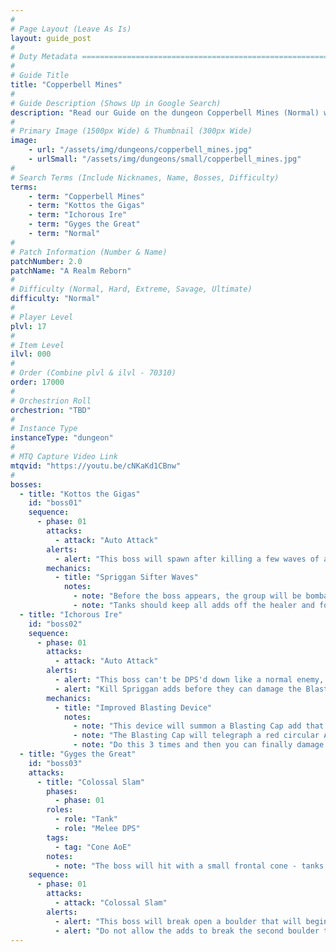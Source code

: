 ```yaml
---
#
# Page Layout (Leave As Is)
layout: guide_post
#
# Duty Metadata ================================================================
#
# Guide Title
title: "Copperbell Mines"
#
# Guide Description (Shows Up in Google Search)
description: "Read our Guide on the dungeon Copperbell Mines (Normal) where you'll face off against Kottos the Gigas, Ichorous Ire, and Gyges the Great."
#
# Primary Image (1500px Wide) & Thumbnail (300px Wide)
image:
    - url: "/assets/img/dungeons/copperbell_mines.jpg"
    - urlSmall: "/assets/img/dungeons/small/copperbell_mines.jpg"
#
# Search Terms (Include Nicknames, Name, Bosses, Difficulty)
terms:
    - term: "Copperbell Mines"
    - term: "Kottos the Gigas"
    - term: "Ichorous Ire"
    - term: "Gyges the Great"
    - term: "Normal"
#
# Patch Information (Number & Name)
patchNumber: 2.0
patchName: "A Realm Reborn"
#
# Difficulty (Normal, Hard, Extreme, Savage, Ultimate)
difficulty: "Normal"
#
# Player Level
plvl: 17
#
# Item Level
ilvl: 000
#
# Order (Combine plvl & ilvl - 70310)
order: 17000
#
# Orchestrion Roll
orchestrion: "TBD"
#
# Instance Type
instanceType: "dungeon"
#
# MTQ Capture Video Link
mtqvid: "https://youtu.be/cNKaKd1CBnw"
#
bosses:
  - title: "Kottos the Gigas"
    id: "boss01"
    sequence:
      - phase: 01
        attacks:
          - attack: "Auto Attack"
        alerts:
          - alert: "This boss will spawn after killing a few waves of adds."
        mechanics:
          - title: "Spriggan Sifter Waves"
            notes:
              - note: "Before the boss appears, the group will be bombarded by waves of Spriggan Sifter adds."
              - note: "Tanks should keep all adds off the healer and focused on them."
  - title: "Ichorous Ire"
    id: "boss02"
    sequence:
      - phase: 01
        attacks:
          - attack: "Auto Attack"
        alerts:
          - alert: "This boss can't be DPS'd down like a normal enemy, use the Improved Blasting device to break the boss apart 3 times."
          - alert: "Kill Spriggan adds before they can damage the Blasting Caps required to break the boss apart."
        mechanics:
          - title: "Improved Blasting Device"
            notes:
              - note: "This device will summon a Blasting Cap add that needs to be used to blow the boss into pieces."
              - note: "The Blasting Cap will telegraph a red circular AoE that the boss must be standing in."
              - note: "Do this 3 times and then you can finally damage the boss."
  - title: "Gyges the Great"
    id: "boss03"
    attacks:
      - title: "Colossal Slam"
        phases:
          - phase: 01
        roles:
          - role: "Tank"
          - role: "Melee DPS"
        tags:
          - tag: "Cone AoE"
        notes:
          - note: "The boss will hit with a small frontal cone - tanks should keep him facing away from the group."
    sequence:
      - phase: 01
        attacks:
          - attack: "Colossal Slam"
        alerts:
          - alert: "This boss will break open a boulder that will begin to spawn Stone Servant adds - these adds should be prioritized by DPS."
          - alert: "Do not allow the adds to break the second boulder to avoid being overwhelmed."
---
```

